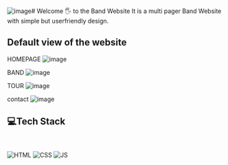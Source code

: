 ![image](https://github.com/anmol957/web_dev_projects/assets/61040390/210c01d6-14f5-44e9-898c-761162de0d7b)# Welcome 🖐 to the Band Website
It is a multi pager Band Website with simple but userfriendly design.

## Default view of the website
HOMEPAGE
![image](https://github.com/anmol957/web_dev_projects/assets/61040390/5dfb65c8-1ae1-4045-9bb8-c5e7f3004018)


BAND
![image](https://github.com/anmol957/web_dev_projects/assets/61040390/d69baf4d-f08f-41a1-a822-26c6d1401258)

TOUR
![image](https://github.com/anmol957/web_dev_projects/assets/61040390/18b1cde1-6e95-4e5f-aa61-1f32d99d94f2)

contact
![image](https://github.com/anmol957/web_dev_projects/assets/61040390/e2d5405b-49ab-4587-877b-79eb7eb8c873)


## 💻Tech Stack
<br>

![HTML](https://img.shields.io/badge/html5%20-%23E34F26.svg?&style=for-the-badge&logo=html5&logoColor=white)
![CSS](https://img.shields.io/badge/css3%20-%231572B6.svg?&style=for-the-badge&logo=css3&logoColor=white)
![JS](https://img.shields.io/badge/javascript%20-%23323330.svg?&style=for-the-badge&logo=javascript&logoColor=%23F7DF1E)

<br>

